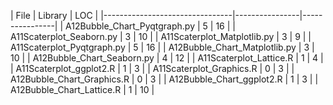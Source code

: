 | File                           |        Library |            LOC | |--------------------------------|----------------|----------------|
| A12Bubble_Chart_Pyqtgraph.py   |              5 |             16 | 
| A11Scaterplot_Seaborn.py       |              3 |             10 | 
| A11Scaterplot_Matplotlib.py    |              3 |              9 | 
| A11Scaterplot_Pyqtgraph.py     |              5 |             16 | 
| A12Bubble_Chart_Matplotlib.py  |              3 |             10 | 
| A12Bubble_Chart_Seaborn.py     |              4 |             12 | 
| A11Scaterplot_Lattice.R        |              1 |              4 | 
| A11Scaterplot_ggplot2.R        |              1 |              3 | 
| A11Scaterplot_Graphics.R       |              0 |              3 | 
| A12Bubble_Chart_Graphics.R     |              0 |              3 | 
| A12Bubble_Chart_ggplot2.R      |              1 |              3 | 
| A12Bubble_Chart_Lattice.R      |              1 |             10 | 
